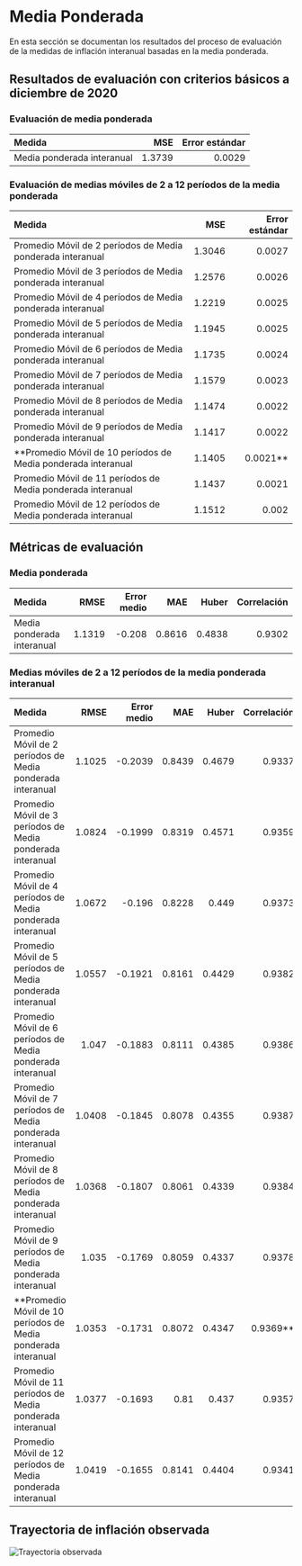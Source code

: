 # Media Ponderada 

En esta sección se documentan los resultados del proceso de evaluación de la medidas de inflación interanual basadas en la media ponderada.

## Resultados de evaluación con criterios básicos a diciembre de 2020

### Evaluación de media ponderada

| Medida                      |      MSE | Error estándar |
| :-------------------------- | -------: | -------------: |
|  Media ponderada interanual |   1.3739 |         0.0029 |


### Evaluación de medias móviles de 2 a 12 períodos de la media ponderada

| Medida                                                      |      MSE | Error estándar|
| :---------------------------------------------------------- | -------: | ------------: |
|  Promedio Móvil de 2 períodos de Media ponderada interanual |   1.3046 |        0.0027 |
|  Promedio Móvil de 3 períodos de Media ponderada interanual |   1.2576 |        0.0026 |
|  Promedio Móvil de 4 períodos de Media ponderada interanual |   1.2219 |        0.0025 |
|  Promedio Móvil de 5 períodos de Media ponderada interanual |   1.1945 |        0.0025 |
|  Promedio Móvil de 6 períodos de Media ponderada interanual |   1.1735 |        0.0024 |
|  Promedio Móvil de 7 períodos de Media ponderada interanual |   1.1579 |        0.0023 |
|  Promedio Móvil de 8 períodos de Media ponderada interanual |   1.1474 |        0.0022 |
|  Promedio Móvil de 9 períodos de Media ponderada interanual |   1.1417 |        0.0022 |
| **Promedio Móvil de 10 períodos de Media ponderada interanual |   1.1405 |        0.0021** |
| Promedio Móvil de 11 períodos de Media ponderada interanual |   1.1437 |        0.0021 |
| Promedio Móvil de 12 períodos de Media ponderada interanual |   1.1512 |         0.002 |



## Métricas de evaluación 

### Media ponderada
| Medida                     |     RMSE | Error medio |      MAE |    Huber | Correlación |
| :------------------------- | -------: | ----------: | -------: | -------: | ----------: |
| Media ponderada interanual |   1.1319 |      -0.208 |   0.8616 |   0.4838 |      0.9302 |



### Medias móviles de 2 a 12 períodos de la media ponderada interanual
| Medida                                                      |   RMSE | Error medio |    MAE |  Huber | Correlación |
| :---------------------------------------------------------- | -----: | ----------: | -----: | -----: | ----------: |
|  Promedio Móvil de 2 períodos de Media ponderada interanual | 1.1025 |     -0.2039 | 0.8439 | 0.4679 |      0.9337 |
|  Promedio Móvil de 3 períodos de Media ponderada interanual | 1.0824 |     -0.1999 | 0.8319 | 0.4571 |      0.9359 |
|  Promedio Móvil de 4 períodos de Media ponderada interanual | 1.0672 |      -0.196 | 0.8228 |  0.449 |      0.9373 |
|  Promedio Móvil de 5 períodos de Media ponderada interanual | 1.0557 |     -0.1921 | 0.8161 | 0.4429 |      0.9382 |
|  Promedio Móvil de 6 períodos de Media ponderada interanual |  1.047 |     -0.1883 | 0.8111 | 0.4385 |      0.9386 |
|  Promedio Móvil de 7 períodos de Media ponderada interanual | 1.0408 |     -0.1845 | 0.8078 | 0.4355 |      0.9387 |
|  Promedio Móvil de 8 períodos de Media ponderada interanual | 1.0368 |     -0.1807 | 0.8061 | 0.4339 |      0.9384 |
|  Promedio Móvil de 9 períodos de Media ponderada interanual |  1.035 |     -0.1769 | 0.8059 | 0.4337 |      0.9378 |
| **Promedio Móvil de 10 períodos de Media ponderada interanual | 1.0353 |     -0.1731 | 0.8072 | 0.4347 |      0.9369** |
| Promedio Móvil de 11 períodos de Media ponderada interanual | 1.0377 |     -0.1693 |   0.81 |  0.437 |      0.9357 |
| Promedio Móvil de 12 períodos de Media ponderada interanual | 1.0419 |     -0.1655 | 0.8141 | 0.4404 |      0.9341 |
 


## Trayectoria de inflación observada

![Trayectoria observada](images/WeightedMean/obs_trajectory.svg)
